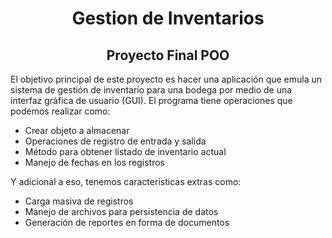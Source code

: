 <h1 align="center"> Gestion de Inventarios </h1>

<h2 align="center"> Proyecto Final POO </h2>


El objetivo principal de este proyecto es hacer una aplicación que emula un sistema de gestión de inventario para una bodega por medio de una interfaz gráfica de usuario (GUI).
El programa tiene operaciones que podemos realizar como:
  - Crear objeto a almacenar 
  - Operaciones de registro de entrada y salida
  - Método para obtener listado de inventario actual
  - Manejo de fechas en los registros

Y adicional a eso, tenemos características extras como:
+ Carga masiva de registros
 + Manejo de archivos para persistencia de datos
 + Generación de reportes en forma de documentos

